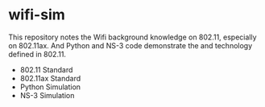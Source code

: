 # wifi-sim

This repository notes the Wifi background knowledge on 802.11, especially on 802.11ax. And Python and NS-3 code demonstrate the and technology defined in 802.11. 
- 802.11 Standard
- 802.11ax Standard
- Python Simulation
- NS-3 Simulation
